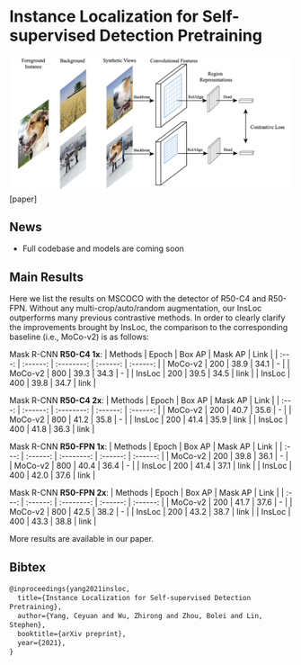 # Instance Localization for Self-supervised Detection Pretraining

![image](./docs/figures/teaser.png)
[paper]

## News
- Full codebase and models are coming soon

## Main Results

Here we list the results on MSCOCO with the detector of R50-C4 and R50-FPN. Without any multi-crop/auto/random augmentation, our InsLoc outperforms many previous contrastive methods. In order to clearly clarify the improvements brought by InsLoc, the comparison to the corresponding baseline (i.e., MoCo-v2) is as follows:

Mask R-CNN **R50-C4 1x**: 
| Methods | Epoch | Box AP | Mask AP | Link | 
| :---: | :------: | :--------: | :------: | :------: | 
| MoCo-v2 | 200 | 38.9 | 34.1 | -    |
| MoCo-v2 | 800 | 39.3 | 34.3 | -    |
| InsLoc  | 200 | 39.5 | 34.5 | link |
| InsLoc  | 400 | 39.8 | 34.7 | link |

Mask R-CNN **R50-C4 2x**: 
| Methods | Epoch | Box AP | Mask AP | Link | 
| :---: | :------: | :--------: | :------: | :------: | 
| MoCo-v2 | 200 | 40.7 | 35.6 | -    |
| MoCo-v2 | 800 | 41.2 | 35.8 | -    |
| InsLoc  | 200 | 41.4 | 35.9 | link |
| InsLoc  | 400 | 41.8 | 36.3 | link |

Mask R-CNN **R50-FPN 1x**: 
| Methods | Epoch | Box AP | Mask AP | Link | 
| :---: | :------: | :--------: | :------: | :------: | 
| MoCo-v2 | 200 | 39.8 | 36.1 | -    |
| MoCo-v2 | 800 | 40.4 | 36.4 | -    |
| InsLoc  | 200 | 41.4 | 37.1 | link |
| InsLoc  | 400 | 42.0 | 37.6 | link |

Mask R-CNN **R50-FPN 2x**: 
| Methods | Epoch | Box AP | Mask AP | Link | 
| :---: | :------: | :--------: | :------: | :------: | 
| MoCo-v2 | 200 | 41.7 | 37.6 | -    |
| MoCo-v2 | 800 | 42.5 | 38.2 | -    |
| InsLoc  | 200 | 43.2 | 38.7 | link |
| InsLoc  | 400 | 43.3 | 38.8 | link |

More results are available in our paper.


## Bibtex
```
@inproceedings{yang2021insloc,
  title={Instance Localization for Self-supervised Detection Pretraining},
  author={Yang, Ceyuan and Wu, Zhirong and Zhou, Bolei and Lin, Stephen},
  booktitle={arXiv preprint},
  year={2021},
}
```
